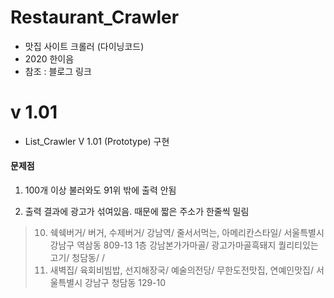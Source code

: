# Restaurant_Crawler
- 맛집 사이트 크롤러 (다이닝코드)
- 2020 한이음
- 참조 : 블로그 링크


# v 1.01
- List_Crawler V 1.01 (Prototype) 구현

#### 문제점
1. 100개 이상 불러와도 91위 밖에 출력 안됨

2. 출력 결과에 광고가 섞여있음. 때문에 짧은 주소가 한줄씩 밀림
>10. 쉑쉑버거/ 버거, 수제버거/ 강남역/ 줄서서먹는, 아메리칸스타일/ 서울특별시 강남구 역삼동 809-13 1층
>강남본가가마골/ 광고가마골흑돼지 퀄리티있는 고기/ 청담동/ /
>11. 새벽집/ 육회비빔밥, 선지해장국/ 예술의전당/ 무한도전맛집, 연예인맛집/ 서울특별시 강남구 청담동 129-10
